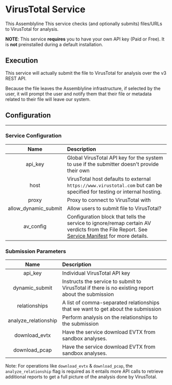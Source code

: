 # VirusTotal Service

This Assemblyline This service checks (and optionally submits) files/URLs to VirusTotal for analysis.

**NOTE**: This service **requires** you to have your own API key (Paid or Free). It is **not** preinstalled during a default installation.

## Execution

This service will actually submit the file to VirusTotal for analysis over the v3 REST API.

Because the file leaves the Assemblyline infrastructure, if selected by the user, it will prompt the user and notify them that their file or metadata related to their file will leave our system.

## Configuration
----
### Service Configuration
|Name|Description|
|:---:|:---|
|api_key|Global VirusTotal API key for the system to use if the submitter doesn't provide their own|
|host|VirusTotal host defaults to external `https://www.virustotal.com` but can be specified for testing or internal hosting.|
|proxy|Proxy to connect to VirusTotal with|
|allow_dynamic_submit|Allow users to submit file to VirusTotal?|
|av_config|Configuration block that tells the service to ignore/remap certain AV verdicts from the File Report. See [Service Manifest](./service_manifest.yml) for more details.|

### Submission Parameters
|Name|Description|
|:---:|:---|
|api_key|Individual VirusTotal API key|
|dynamic_submit|Instructs the service to submit to VirusTotal if there is no existing report about the submission|
|relationships|A list of comma-separated relationships that we want to get about the submission|
|analyze_relationship|Perform analysis on the relationships to the submission|
|download_evtx|Have the service download EVTX from sandbox analyses.|
|download_pcap|Have the service download EVTX from sandbox analyses.|

Note: For operations like `download_evtx` & `download_pcap`, the `analyze_relationship` flag is required as it entails more API calls to
retrieve additional reports to get a full picture of the analysis done by VirusTotal.
